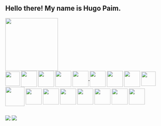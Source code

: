 ## Hello there! My name is Hugo Paim.

<link rel="stylesheet" href="https://cdn.jsdelivr.net/gh/devicons/devicon@v2.15.1/devicon.min.css">

<div style="display: inline_block">
<img height="165" img src="https://github-readme-stats-git-masterrstaa-rickstaa.vercel.app/api?username=hugpaim&&show_icons=true&theme=dracula"/>
</div>
  
<div style="display: inline_block">
<a href="https://www.javascript.com/"/><img align="center"heigth="45"width="45"src="https://cdn.jsdelivr.net/gh/devicons/devicon/icons/javascript/javascript-original.svg"></a>
<a href="https://www.w3schools.com/css/"/><img align="center" heigth="50" width="50" src="https://cdn.jsdelivr.net/gh/devicons/devicon/icons/css3/css3-original-wordmark.svg"/></a>
<a href="https://www.w3schools.com/html/"/><img align="center" heigth="50" width="50" src="https://cdn.jsdelivr.net/gh/devicons/devicon/icons/html5/html5-original-wordmark.svg"/></a>
<a href="https://reactjs.org/"/><img align="center" heigth="50" width="50" src="https://cdn.jsdelivr.net/gh/devicons/devicon/icons/react/react-original-wordmark.svg"/></a>
<a href="https://reactnative.dev/"/><img align="center" heigth="50" width="50" src="https://cdn.jsdelivr.net/gh/devicons/devicon/icons/react/react-original.svg"/>
<a href="https://getbootstrap.com/"/><img align="center" heigth="50" width="50" src="https://cdn.jsdelivr.net/gh/devicons/devicon/icons/bootstrap/bootstrap-original.svg"/></a>
<a href="https://nodejs.org/en/about/"/><img align="center" heigth="50" width="50" src="https://cdn.jsdelivr.net/gh/devicons/devicon/icons/nodejs/nodejs-original.svg"/></a>
<a href="https://www.npmjs.com/"/><img align="center" heigth="50" width="50" src="https://cdn.jsdelivr.net/gh/devicons/devicon/icons/npm/npm-original-wordmark.svg"/></a>
<a href="https://git-scm.com/"/><img align="center" heigth="45" width="45" src="https://cdn.jsdelivr.net/gh/devicons/devicon/icons/git/git-original.svg"/></a>
<a href="https://www.mongodb.com/"/><img align="center" heigth="60" width="60" src="https://cdn.jsdelivr.net/gh/devicons/devicon/icons/mongodb/mongodb-original-wordmark.svg"/></a>
<a href="https://www.postgresql.org/"/><img align="center" heigth="50" width="50" src="https://cdn.jsdelivr.net/gh/devicons/devicon/icons/postgresql/postgresql-plain.svg"/></a>  
<a href="https://www.mysql.com/"/><img align="center" heigth="50" width="50" src="https://cdn.jsdelivr.net/gh/devicons/devicon/icons/mysql/mysql-original.svg"/></a>
<a href="https://www.r-project.org/"/><img align="center" heigth="50" width="50" src="https://cdn.jsdelivr.net/gh/devicons/devicon/icons/r/r-original.svg"/></a> 
<a href="https://www.python.org/"/><img align="center" heigth="50" width="50" src="https://cdn.jsdelivr.net/gh/devicons/devicon/icons/python/python-original-wordmark.svg"/></a> 
<a href="https://numpy.org/"/><img align="center" heigth="50" width="50" src="https://cdn.jsdelivr.net/gh/devicons/devicon/icons/numpy/numpy-original.svg"/></a>
<a href="https://pandas.pydata.org/"/><img align="center" heigth="50" width="50" src="https://cdn.jsdelivr.net/gh/devicons/devicon/icons/pandas/pandas-original.svg"/></a>
<a href="https://www.tensorflow.org/"/><img align="center" heigth="50" width="50" src="https://cdn.jsdelivr.net/gh/devicons/devicon/icons/tensorflow/tensorflow-original.svg"/></a>
</div>

##

<a href="https://www.linkedin.com/in/hugo-paim-244012108/"/><img src="https://img.shields.io/badge/LinkedIn-0077B5?style=for-the-badge&logo=linkedin&logoColor=white"></a>
<a href="mailto:hugocdz@hotmail.com"><img src="https://img.shields.io/badge/Gmail-D14836?style=for-the-badge&logo=gmail&logoColor=white"/></a>
